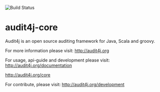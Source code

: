 ![Build Status](https://travis-ci.org/audit4j/audit4j-core.svg?branch=master)

audit4j-core
============
Audit4j is an open source auditing framework for Java, Scala and groovy.
 
For more information please visit: 
http://audit4j.org

For usage, api-guide and development please visit:
http://audit4j.org/documentation

http://audit4j.org/core

For contribute, please visit: 
http://audit4j.org/development
